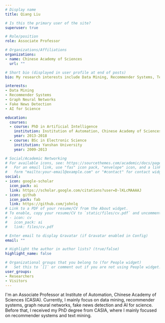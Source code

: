 ```yaml
---
# Display name
title: Qiang Liu

# Is this the primary user of the site?
superuser: true

# Role/position
role: Associate Professor

# Organizations/Affiliations
organizations:
- name: Chinese Academy of Sciences
  url: ""

# Short bio (displayed in user profile at end of posts)
bio: My research interests include Data Mining, Recommender Systems, Text Mining, Knowledge Graph and Graph Representation Learning.

interests:
- Data Mining
- Recommender Systems
- Graph Neural Networks
- Fake News Detection
- AI for Science

education:
  courses:
  - course: PhD in Artificial Intelligence
    institution: Institution of Automation, Chinese Academy of Sciences (CASIA)
    year: 2013-2018
  - course: BSc in Electronic Science
    institution: Yanshan University
    year: 2009-2013

# Social/Academic Networking
# For available icons, see: https://sourcethemes.com/academic/docs/page-builder/#icons
#   For an email link, use "fas" icon pack, "envelope" icon, and a link in the
#   form "mailto:your-email@example.com" or "#contact" for contact widget.
social:
- icon: google-scholar
  icon_pack: ai
  link: https://scholar.google.com/citations?user=D-lKLcMAAAAJ
- icon: github
  icon_pack: fab
  link: https://github.com/johnlq
# Link to a PDF of your resume/CV from the About widget.
# To enable, copy your resume/CV to `static/files/cv.pdf` and uncomment the lines below.
# - icon: cv
#   icon_pack: ai
#   link: files/cv.pdf

# Enter email to display Gravatar (if Gravatar enabled in Config)
email: ""

# Highlight the author in author lists? (true/false)
highlight_name: false

# Organizational groups that you belong to (for People widget)
#   Set this to `[]` or comment out if you are not using People widget.
user_groups:
- Researchers
- Visitors
---
```


I'm an Associate Professor at Institute of Automation, Chinese Academy of Sciences (CASIA). Currently, I mainly focus on data mining, recommender systems, graph neural networks, fake news detection and AI for science. Before that, I received my PhD degree from CASIA, where I mainly focused on recommender systems and text mining.

